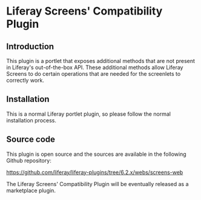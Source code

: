 # Liferay Screens' Compatibility Plugin

## Introduction

This plugin is a portlet that exposes additional methods that are not present in Liferay's out-of-the-box API. These additional methods allow Liferay Screens to do certain operations that are needed for the screenlets to correctly work. 

## Installation

This is a normal Liferay portlet plugin, so please follow the normal installation process.

## Source code

This plugin is open source and the sources are available in the following Github repository:

https://github.com/liferay/liferay-plugins/tree/6.2.x/webs/screens-web

The Liferay Screens' Compatibility Plugin will be eventually released as a marketplace plugin.